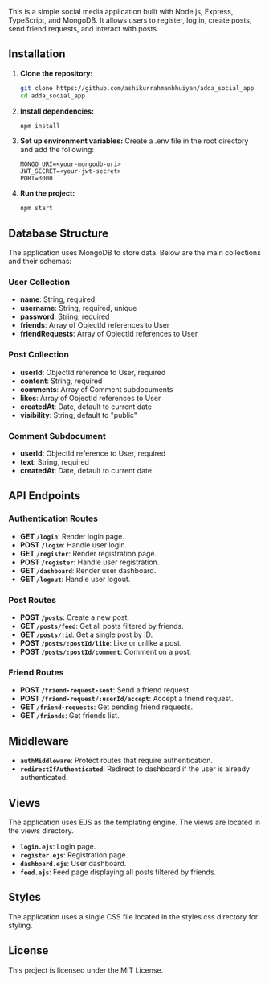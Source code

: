 
This is a simple social media application built with Node.js, Express, TypeScript, and MongoDB. It allows users to register, log in, create posts, send friend requests, and interact with posts.

## Installation

1. **Clone the repository:**
    ```sh
    git clone https://github.com/ashikurrahmanbhuiyan/adda_social_app
    cd adda_social_app
    ```

2. **Install dependencies:**
    ```sh
    npm install
    ```

3. **Set up environment variables:**
    Create a .env file in the root directory and add the following:
    ```env
    MONGO_URI=<your-mongodb-uri>
    JWT_SECRET=<your-jwt-secret>
    PORT=3000
    ```

4. **Run the project:**
    ```sh
    npm start
    ```

## Database Structure

The application uses MongoDB to store data. Below are the main collections and their schemas:

### User Collection

- **name**: String, required
- **username**: String, required, unique
- **password**: String, required
- **friends**: Array of ObjectId references to User
- **friendRequests**: Array of ObjectId references to User

### Post Collection

- **userId**: ObjectId reference to User, required
- **content**: String, required
- **comments**: Array of Comment subdocuments
- **likes**: Array of ObjectId references to User
- **createdAt**: Date, default to current date
- **visibility**: String, default to "public"

### Comment Subdocument

- **userId**: ObjectId reference to User, required
- **text**: String, required
- **createdAt**: Date, default to current date

## API Endpoints

### Authentication Routes

- **GET `/login`**: Render login page.
- **POST `/login`**: Handle user login.
- **GET `/register`**: Render registration page.
- **POST `/register`**: Handle user registration.
- **GET `/dashboard`**: Render user dashboard.
- **GET `/logout`**: Handle user logout.

### Post Routes

- **POST `/posts`**: Create a new post.
- **GET `/posts/feed`**: Get all posts filtered by friends.
- **GET `/posts/:id`**: Get a single post by ID.
- **POST `/posts/:postId/like`**: Like or unlike a post.
- **POST `/posts/:postId/comment`**: Comment on a post.

### Friend Routes

- **POST `/friend-request-sent`**: Send a friend request.
- **POST `/friend-request/:userId/accept`**: Accept a friend request.
- **GET `/friend-requests`**: Get pending friend requests.
- **GET `/friends`**: Get friends list.

## Middleware

- **`authMiddleware`**: Protect routes that require authentication.
- **`redirectIfAuthenticated`**: Redirect to dashboard if the user is already authenticated.

## Views

The application uses EJS as the templating engine. The views are located in the views directory.

- **`login.ejs`**: Login page.
- **`register.ejs`**: Registration page.
- **`dashboard.ejs`**: User dashboard.
- **`feed.ejs`**: Feed page displaying all posts filtered by friends.

## Styles

The application uses a single CSS file located in the styles.css directory for styling.

## License

This project is licensed under the MIT License.
